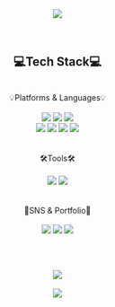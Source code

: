 <div align="center">
  <img src="https://capsule-render.vercel.app/api?type=venom&color=0:073372,100:042759&height=300&section=header&text=Hyunwoo&fontSize=90&fontColor=3777B3" />
</div><br><br>
<body >
  <div align="center">

   <h2>💻Tech Stack💻</h2><br>
   💡Platforms & Languages💡<br><br>

    
  <img src="https://img.shields.io/badge/python-3776AB?style=flat&logo=python&logoColor=white"/>
  <img src="https://img.shields.io/badge/javascript-F7DF1E?style=flat&logo=javascript&logoColor=white"/>
  <img src="https://img.shields.io/badge/html5-E34F26?style=flat&logo=html5&logoColor=white"/><br>
  <img src="https://img.shields.io/badge/flutter-02569B?style=flat&logo=flutter&logoColor=white"/>
  <img src="https://img.shields.io/badge/C++-00599C?style=flat&logo=cplusplus&logoColor=white"/>
  <img src="https://img.shields.io/badge/C-A8B9CC?style=flat&logo=c&logoColor=white"/>
  <img src="https://img.shields.io/badge/PyTorch-EE4C2C?style=flat&logo=pytorch&logoColor=white"/>
  <div><br><br>

  <div>🛠️Tools🛠️</div><br>
  
  <img src="https://img.shields.io/badge/Android%20Studio-3DDC84?style=flat&logo=androidstudio&logoColor=white"/>
  <img src="https://img.shields.io/badge/Visual%20Studio%20Code-007ACC?style=flat&logo=visualstudiocode&logoColor=white"/><br><br><br>

  <div>📁SNS & Portfolio📁</div><br>
  <img src="https://img.shields.io/badge/Gmail-EA4335?style=flat&logo=gmail&logoColor=white"/>
  <img src="https://img.shields.io/badge/Instagram-DD0B78?style=flat&logo=instagram&logoColor=white"/>
  <img src="https://img.shields.io/badge/Portfolio-E4405F?style=flat&logo=starship&logoColor=white"/>

  <br><br>
  <div>
    	<img src="https://github-readme-stats.vercel.app/api/top-langs/?username=whgusdn22&layout=compact"><br><br>
    <img src="https://github-readme-stats.vercel.app/api?username=whgusdn22&show_icons=true">
<!--     <img src="http://mazassumnida.wtf/api/v2/generate_badge?boj=hwooo22"> -->
  </div>
</body>

